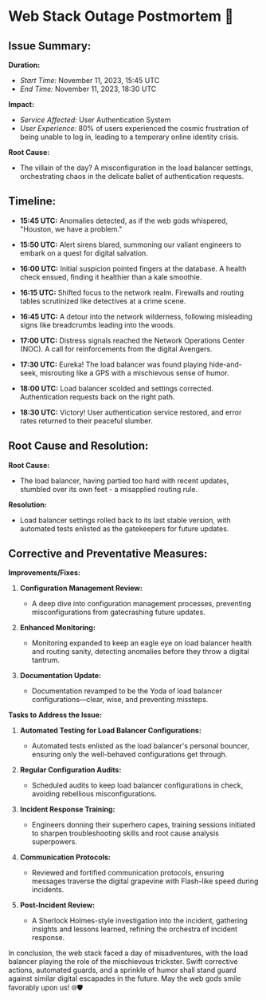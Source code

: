 # Web Stack Outage Postmortem 🚨

## Issue Summary:

**Duration:**
- *Start Time:* November 11, 2023, 15:45 UTC
- *End Time:* November 11, 2023, 18:30 UTC

**Impact:**
- *Service Affected:* User Authentication System
- *User Experience:* 80% of users experienced the cosmic frustration of being unable to log in, leading to a temporary online identity crisis.

**Root Cause:**
- The villain of the day? A misconfiguration in the load balancer settings, orchestrating chaos in the delicate ballet of authentication requests.

## Timeline:

- **15:45 UTC:** Anomalies detected, as if the web gods whispered, "Houston, we have a problem."

- **15:50 UTC:** Alert sirens blared, summoning our valiant engineers to embark on a quest for digital salvation.

- **16:00 UTC:** Initial suspicion pointed fingers at the database. A health check ensued, finding it healthier than a kale smoothie.

- **16:15 UTC:** Shifted focus to the network realm. Firewalls and routing tables scrutinized like detectives at a crime scene.

- **16:45 UTC:** A detour into the network wilderness, following misleading signs like breadcrumbs leading into the woods.

- **17:00 UTC:** Distress signals reached the Network Operations Center (NOC). A call for reinforcements from the digital Avengers.

- **17:30 UTC:** Eureka! The load balancer was found playing hide-and-seek, misrouting like a GPS with a mischievous sense of humor.

- **18:00 UTC:** Load balancer scolded and settings corrected. Authentication requests back on the right path.

- **18:30 UTC:** Victory! User authentication service restored, and error rates returned to their peaceful slumber.

## Root Cause and Resolution:

**Root Cause:**
- The load balancer, having partied too hard with recent updates, stumbled over its own feet - a misapplied routing rule.

**Resolution:**
- Load balancer settings rolled back to its last stable version, with automated tests enlisted as the gatekeepers for future updates.

## Corrective and Preventative Measures:

**Improvements/Fixes:**
1. **Configuration Management Review:**
   - A deep dive into configuration management processes, preventing misconfigurations from gatecrashing future updates.

2. **Enhanced Monitoring:**
   - Monitoring expanded to keep an eagle eye on load balancer health and routing sanity, detecting anomalies before they throw a digital tantrum.

3. **Documentation Update:**
   - Documentation revamped to be the Yoda of load balancer configurations—clear, wise, and preventing missteps.

**Tasks to Address the Issue:**
1. **Automated Testing for Load Balancer Configurations:**
   - Automated tests enlisted as the load balancer's personal bouncer, ensuring only the well-behaved configurations get through.

2. **Regular Configuration Audits:**
   - Scheduled audits to keep load balancer configurations in check, avoiding rebellious misconfigurations.

3. **Incident Response Training:**
   - Engineers donning their superhero capes, training sessions initiated to sharpen troubleshooting skills and root cause analysis superpowers.

4. **Communication Protocols:**
   - Reviewed and fortified communication protocols, ensuring messages traverse the digital grapevine with Flash-like speed during incidents.

5. **Post-Incident Review:**
   - A Sherlock Holmes-style investigation into the incident, gathering insights and lessons learned, refining the orchestra of incident response.

In conclusion, the web stack faced a day of misadventures, with the load balancer playing the role of the mischievous trickster. Swift corrective actions, automated guards, and a sprinkle of humor shall stand guard against similar digital escapades in the future. May the web gods smile favorably upon us! 🌐🛡️
